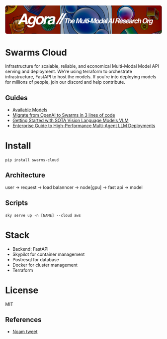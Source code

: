 [![Multi-Modality](agorabanner.png)](https://discord.gg/qUtxnK2NMf)

# Swarms Cloud
Infrastructure for scalable, reliable, and economical Multi-Modal Model API serving and deployment. We're using terraform to orchestrate infrastructure, FastAPI to host the models. If you're into deploying models for millions of people, join our discord and help contribute.


## Guides
- [Available Models](https://swarms.apac.ai/en/latest/swarms_cloud/available_models/)
- [Migrate from OpenAI to Swarms in 3 lines of code](https://swarms.apac.ai/en/latest/swarms_cloud/migrate_openai/)
- [Getting Started with SOTA Vision Language Models VLM](https://swarms.apac.ai/en/latest/swarms_cloud/getting_started/)
- [Enterprise Guide to High-Performance Multi-Agent LLM Deployments](https://swarms.apac.ai/en/latest/swarms_cloud/production_deployment/)


# Install
`pip install swarms-cloud`



## Architecture
user -> request -> load balanncer -> node[gpu] -> fast api -> model


## Scripts
`sky serve up -n [NAME] --cloud aws`


# Stack
- Backend: FastAPI
- Skypilot for container management
- Postresql for database
- Docker for cluster management
- Terraform


# License
MIT

## References
- [Noam tweet](https://x.com/NoamShazeer/status/1803790708358410380)
